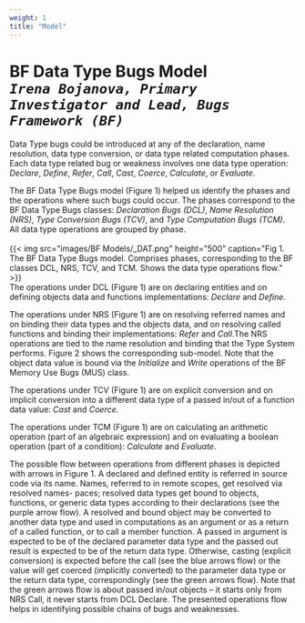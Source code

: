 ```yaml
---
weight: 1
title: "Model"
---
```

# BF Data Type Bugs Model <br/>_`Irena Bojanova, Primary Investigator and Lead, Bugs Framework (BF)`_

Data Type bugs could be introduced at any of the declaration, name resolution, data type conversion, or data type related computation phases. Each data type related bug or weakness involves one data type operation: _Declare_, _Define_, _Refer_, _Call_, _Cast_, _Coerce_, _Calculate_, or _Evaluate_.

The BF Data Type Bugs model (Figure 1) helped us identify the phases and the operations where such bugs could occur. The phases correspond to the BF Data Type Bugs classes: _Declaration Bugs (DCL)_, _Name Resolution (NRS)_, _Type Conversion Bugs (TCV)_, and _Type Computation Bugs (TCM)_. All data type operations are grouped by phase.
<br/><br/>
{{< img src="images/BF Models/_DAT.png" height="500" caption="Fig 1. The BF Data Type Bugs model. Comprises phases, corresponding to the BF classes DCL, NRS, TCV, and TCM. Shows the data type operations flow." >}}
<br/>
The operations under DCL (Figure 1) are on declaring entities and on defining objects data and functions implementations: _Declare_ and _Define_.

The operations under NRS (Figure 1) are on resolving referred names and on binding their data types and the objects data, and on resolving called functions and binding their implementations: _Refer_ and _Call_.The NRS operations are tied to the name resolution and binding that the Type System performs. Figure 2 shows the corresponding sub-model. Note that the object data value is bound via the _Initialize_ and _Write_ operations of the BF Memory Use Bugs (MUS) class.

The operations under TCV (Figure 1) are on explicit conversion and on implicit conversion into a different data type of a passed in/out of a function data value: _Cast_ and _Coerce_.

The operations under TCM (Figure 1) are on calculating an arithmetic operation (part of an algebraic expression) and on evaluating a boolean operation (part of a condition): _Calculate_ and _Evaluate_.

The possible flow between operations from different phases is depicted with arrows in Figure 1. A declared and defined entity is referred in source code via its name. Names, referred to in remote scopes, get resolved via resolved names- paces; resolved data types get bound to objects, functions, or generic data types according to their declarations (see the purple arrow flow). A resolved and bound object may be converted to another data type and used in computations as an argument or as a return of a called function, or to call a member function. A passed in argument is expected to be of the declared parameter data type and the passed out result is expected to be of the return data type. Otherwise, casting (explicit conversion) is expected before the call (see the blue arrows flow) or the value will get coerced (implicitly converted) to the parameter data type or the return data type, correspondingly (see the green arrows flow). Note that the green arrows flow is about passed in/out objects – it starts only from NRS Call, it never starts from DCL Declare. The presented operations flow helps in identifying possible chains of bugs and weaknesses.

